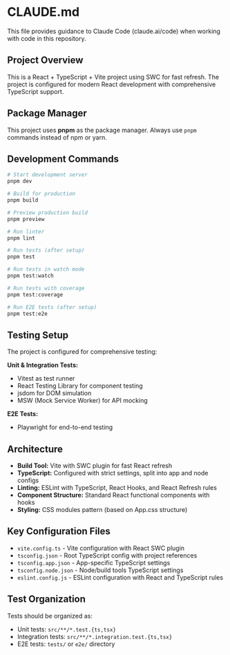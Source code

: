 # CLAUDE.md

This file provides guidance to Claude Code (claude.ai/code) when working with code in this repository.

## Project Overview

This is a React + TypeScript + Vite project using SWC for fast refresh. The project is configured for modern React development with comprehensive TypeScript support.

## Package Manager

This project uses **pnpm** as the package manager. Always use `pnpm` commands instead of npm or yarn.

## Development Commands

```bash
# Start development server
pnpm dev

# Build for production
pnpm build

# Preview production build
pnpm preview

# Run linter
pnpm lint

# Run tests (after setup)
pnpm test

# Run tests in watch mode
pnpm test:watch

# Run tests with coverage
pnpm test:coverage

# Run E2E tests (after setup)
pnpm test:e2e
```

## Testing Setup

The project is configured for comprehensive testing:

**Unit & Integration Tests:**
- Vitest as test runner
- React Testing Library for component testing
- jsdom for DOM simulation
- MSW (Mock Service Worker) for API mocking

**E2E Tests:**
- Playwright for end-to-end testing

## Architecture

- **Build Tool:** Vite with SWC plugin for fast React refresh
- **TypeScript:** Configured with strict settings, split into app and node configs
- **Linting:** ESLint with TypeScript, React Hooks, and React Refresh rules
- **Component Structure:** Standard React functional components with hooks
- **Styling:** CSS modules pattern (based on App.css structure)

## Key Configuration Files

- `vite.config.ts` - Vite configuration with React SWC plugin
- `tsconfig.json` - Root TypeScript config with project references
- `tsconfig.app.json` - App-specific TypeScript settings
- `tsconfig.node.json` - Node/build tools TypeScript settings
- `eslint.config.js` - ESLint configuration with React and TypeScript rules

## Test Organization

Tests should be organized as:
- Unit tests: `src/**/*.test.{ts,tsx}`
- Integration tests: `src/**/*.integration.test.{ts,tsx}`
- E2E tests: `tests/` or `e2e/` directory